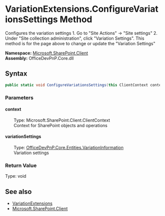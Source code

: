 # VariationExtensions.ConfigureVariationsSettings Method  
 Configures the variation settings 1. Go to "Site Actions" -&gt; "Site settings" 2. Under "Site collection administration", click "Variation Settings". This method is for the page above to change or update the "Variation Settings"   

**Namespace:** [Microsoft.SharePoint.Client](Microsoft.SharePoint.Client.md)  
**Assembly:** OfficeDevPnP.Core.dll  
## Syntax
```C#
public static void ConfigureVariationsSettings(this ClientContext context, VariationInformation variationSettings)
```
### Parameters
#### context  
&emsp;&emsp;Type: Microsoft.SharePoint.Client.ClientContext  
&emsp;&emsp;Context for SharePoint objects and operations  

  

#### variationSettings  
&emsp;&emsp;Type: [OfficeDevPnP.Core.Entities.VariationInformation](OfficeDevPnP.Core.Entities.VariationInformation.md)  
&emsp;&emsp;Variation settings  

  

### Return Value
Type: void  

## See also
- [VariationExtensions](Microsoft.SharePoint.Client.VariationExtensions.md) 
- [Microsoft.SharePoint.Client](Microsoft.SharePoint.Client.md) 
